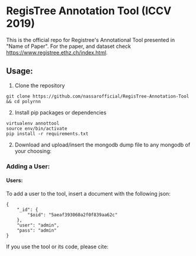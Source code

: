 # RegisTree Annotation Tool (ICCV 2019)
This is the official repo for Registree's Annotational Tool presented in "Name of Paper".
For the paper, and dataset check https://www.registree.ethz.ch/index.html. 

## Usage:
   1. Clone the repository 
   ```
   git clone https://github.com/nassarofficial/RegisTree-Annotation-Tool && cd polyrnn
   ```
   2. Install pip packages or dependencies   
   ```
   virtualenv annottool
   source env/bin/activate
   pip install -r requirements.txt
   ```
   2. Download and upload/insert the mongodb dump file to any mongodb of your choosing:
   
### Adding a User:
#### Users:
To add a user to the tool, insert a document with the following json:
```
{
    "_id": {
        "$oid": "5aeaf393060a2f0f839aa62c"
    },
    "user": "admin",
    "pass": "admin"
}
 ```
If you use the tool or its code, please cite:
